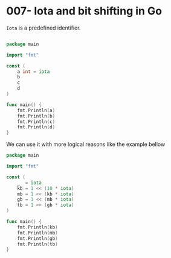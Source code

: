 # 007- Iota and bit shifting in Go

`Iota` is a predefined identifier.

```go

package main

import "fmt"

const (
	a int = iota
	b
	c
	d
)

func main() {
	fmt.Println(a)
	fmt.Println(b)
	fmt.Println(c)
	fmt.Println(d)
}
```

We can use it with more logical reasons like the example bellow

```go
package main

import "fmt"

const (
	_  = iota
	kb = 1 << (10 * iota)
	mb = 1 << (kb * iota)
	gb = 1 << (mb * iota)
	tb = 1 << (gb * iota)
)

func main() {
	fmt.Println(kb)
	fmt.Println(mb)
	fmt.Println(gb)
	fmt.Println(tb)
}
```